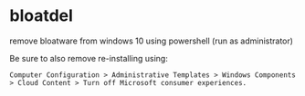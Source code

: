 # bloatdel

remove bloatware from windows 10 using powershell (run as administrator)

Be sure to also remove re-installing using:

```
Computer Configuration > Administrative Templates > Windows Components > Cloud Content > Turn off Microsoft consumer experiences.
```

